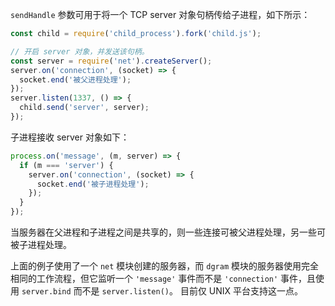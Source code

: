 
`sendHandle` 参数可用于将一个 TCP server 对象句柄传给子进程，如下所示：

```js
const child = require('child_process').fork('child.js');

// 开启 server 对象，并发送该句柄。
const server = require('net').createServer();
server.on('connection', (socket) => {
  socket.end('被父进程处理');
});
server.listen(1337, () => {
  child.send('server', server);
});
```

子进程接收 server 对象如下：

```js
process.on('message', (m, server) => {
  if (m === 'server') {
    server.on('connection', (socket) => {
      socket.end('被子进程处理');
    });
  }
});
```

当服务器在父进程和子进程之间是共享的，则一些连接可被父进程处理，另一些可被子进程处理。

上面的例子使用了一个 `net` 模块创建的服务器，而 `dgram` 模块的服务器使用完全相同的工作流程，但它监听一个 `'message'` 事件而不是 `'connection'` 事件，且使用 `server.bind` 而不是 `server.listen()`。
目前仅 UNIX 平台支持这一点。

